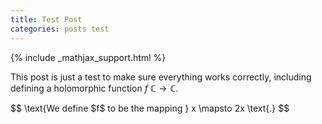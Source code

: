 ```yaml
---
title: Test Post
categories: posts test
---
```


{% include _mathjax_support.html %}

This post is just a test to make sure everything works correctly,
including defining a holomorphic function $f\: \mathbb{C} \to \mathbb{C}$.

<div>$$
\text{We define $f$ to be the mapping } x \mapsto 2x \text{.}
$$</div>
